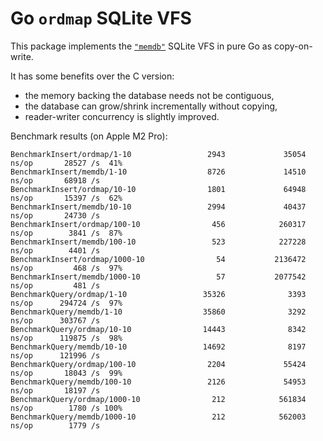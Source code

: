 # Go `ordmap` SQLite VFS

This package implements the [`"memdb"`](https://sqlite.org/src/doc/tip/src/memdb.c)
SQLite VFS in pure Go as copy-on-write.

It has some benefits over the C version:
- the memory backing the database needs not be contiguous,
- the database can grow/shrink incrementally without copying,
- reader-writer concurrency is slightly improved.

Benchmark results (on Apple M2 Pro):

```
BenchmarkInsert/ordmap/1-10                 2943             35054 ns/op       28527 /s  41%
BenchmarkInsert/memdb/1-10                  8726             14510 ns/op       68918 /s
BenchmarkInsert/ordmap/10-10                1801             64948 ns/op       15397 /s  62%
BenchmarkInsert/memdb/10-10                 2994             40437 ns/op       24730 /s
BenchmarkInsert/ordmap/100-10                456            260317 ns/op        3841 /s  87%
BenchmarkInsert/memdb/100-10                 523            227228 ns/op        4401 /s
BenchmarkInsert/ordmap/1000-10                54           2136472 ns/op         468 /s  97%
BenchmarkInsert/memdb/1000-10                 57           2077542 ns/op         481 /s
BenchmarkQuery/ordmap/1-10                 35326              3393 ns/op      294724 /s  97%
BenchmarkQuery/memdb/1-10                  35860              3292 ns/op      303767 /s
BenchmarkQuery/ordmap/10-10                14443              8342 ns/op      119875 /s  98%
BenchmarkQuery/memdb/10-10                 14692              8197 ns/op      121996 /s
BenchmarkQuery/ordmap/100-10                2204             55424 ns/op       18043 /s  99%
BenchmarkQuery/memdb/100-10                 2126             54953 ns/op       18197 /s
BenchmarkQuery/ordmap/1000-10                212            561834 ns/op        1780 /s 100%
BenchmarkQuery/memdb/1000-10                 212            562003 ns/op        1779 /s
```
